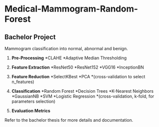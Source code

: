 # Medical-Mammogram-Random-Forest
## Bachelor Project

Mammogram classification into normal, abnormal and benign.

1. **Pre-Processing**
   *CLAHE
   *Adaptive Median Thresholding

2. **Feature Extraction**
   *ResNet50
   *ResNet152
   *VGG16
   *InceptionBN

3. **Feature Reduction**
   *SelectKBest
   *PCA
   *(cross-validation to select n_features)

4. **Classification**
   *Random Forest
   *Decision Trees
   *K-Nearest Neighbors
   *GaussianNB
   *SVM
   *Logistic Regression
   *(cross-validation, k-fold, for parameters selection)

5. **Evaluation Metrics**


Refer to the bachelor thesis for more details and documentation.
